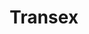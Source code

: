 ---
title: Transex
crosslinks:
- livven
- transporn
- SexyShemales
- Tgirls
- shemalesHQ
- Shemales
---